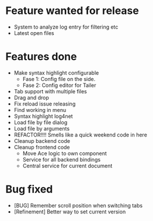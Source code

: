 # Feature wanted for release

- System to analyze log entry for filtering etc
- Latest open files    

# Features done

- Make syntax highlight configurable
  - Fase 1: Config file on the side.
  - Fase 2: Config editor for Tailer
- Tab support with multiple files
- Drag and drop
- Fix reload issue releasing
- Find working in menu
- Syntax highlight log4net
- Load file by file dialog
- Load file by arguments
- REFACTOR!!!! Smells like a quick weekend code in here
- Cleanup backend code
- Cleanup frontend code
  - Move Ace logic to own component
  - Service for all backend bindings
  - Central service for current document

# Bug fixed

- [BUG] Remember scroll position when switching tabs
- [Refinement] Better way to set current version
